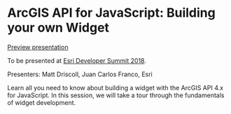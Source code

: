 # ArcGIS API for JavaScript: Building your own Widget

[Preview presentation](https://jcfranco.github.io/dev-summit-2018-building-your-own-widget/slides/#/)

To be presented at [Esri Developer Summit 2018](http://www.esri.com/events/devsummit).

Presenters: Matt Driscoll, Juan Carlos Franco, Esri

Learn all you need to know about building a widget with the ArcGIS API 4.x for JavaScript. In this session, we will take a tour through the fundamentals of widget development.